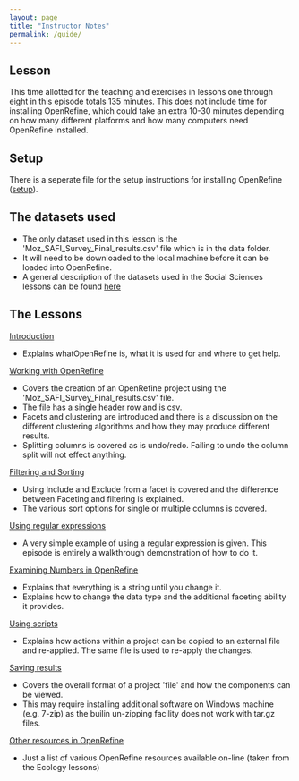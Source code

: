 ```yaml
---
layout: page
title: "Instructor Notes"
permalink: /guide/
---
```


## Lesson

This time allotted for the teaching and exercises in lessons one through eight in this episode totals 135 minutes. This does not include time for installing OpenRefine, which could take an extra 10-30 minutes depending on how many different platforms and how many computers need OpenRefine installed.

## Setup

There is a seperate file for the setup instructions for installing OpenRefine ([setup](/setup/)).

## The datasets used

- The only dataset used in this lesson is the 'Moz_SAFI_Survey_Final_results.csv' file which is in the data folder.
- It will need to be downloaded to the local machine before it can be loaded into OpenRefine.
- A general description of the datasets used in the Social Sciences lessons can be found [here](need_link)

## The Lessons

[Introduction](/01-introduction/)

- Explains whatOpenRefine is, what it is used for and where to get help.

[Working with OpenRefine](/02-working-with-openrefine/)

- Covers the creation of an OpenRefine project using the 'Moz_SAFI_Survey_Final_results.csv' file.
- The file has a single header row and is csv.
- Facets and clustering are introduced and there is a discussion on the different clustering algorithms and how they may produce different results.
- Splitting columns is covered as is undo/redo. Failing to undo the column split will not effect anything.

[Filtering and Sorting](/03-filter-sort/)

- Using Include and Exclude from a facet is covered and the difference between Faceting and filtering is explained.
- The various sort options for single or multiple columns is covered.


[Using regular expressions](/04-regex/)

- A very simple example of using a regular expression is given.
This episode is entirely a walkthrough demonstration of how to do it.

[Examining Numbers in OpenRefine](/05-numbers/)

- Explains that everything is a string until you change it.
- Explains how to change the data type and the additional faceting ability it provides.

[Using scripts](/06-scripts/)

- Explains how actions within a project can be copied to an external file and re-applied. The same file is used to re-apply the changes.


[Saving results](/07-saving/)

- Covers the overall format of a project 'file' and how the components can be viewed.
- This may require installing additional software on Windows machine (e.g. 7-zip) as the builin un-zipping facility does not work with tar.gz files.

[Other resources in OpenRefine](/08-resources/)

- Just a list of various OpenRefine resources available on-line (taken from the Ecology lessons)
